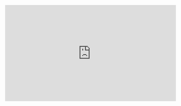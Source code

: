 <iframe width="560" height="315" src="https://www.youtube.com/embed/abc123xyz" frameborder="0" allow="accelerometer; autoplay; clipboard-write; encrypted-media; gyroscope; picture-in-picture" allowfullscreen></iframe>
